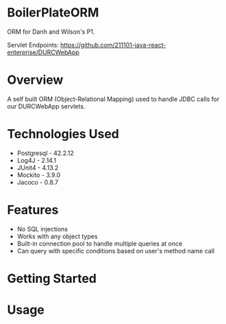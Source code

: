 # BoilerPlateORM
ORM for Danh and Wilson's P1.

Servlet Endpoints: https://github.com/211101-java-react-enterprise/DURCWebApp

# Overview

A self built ORM (Object-Relational Mapping) used to handle JDBC calls for our DURCWebApp servlets.

# Technologies Used

- Postgresql  - 42.2.12
- Log4J       - 2.14.1
- JUnit4      - 4.13.2
- Mockito     - 3.9.0
- Jacoco      - 0.8.7

# Features

- No SQL injections
- Works with any object types
- Built-in connection pool to handle multiple queries at once
- Can query with specific conditions based on user's method name call

# Getting Started

# Usage
